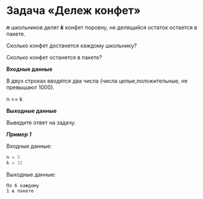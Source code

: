 # Задача «Дележ конфет»

_**n**_ школьников делят _**k**_ конфет поровну, не делящийся остаток остается в пакете.

Сколько конфет достанется каждому школьнику?

Сколько конфет останется в пакете?

**Входные данные**

В двух строках вводятся два числа (числа целые,положительные, не превышают 1000).

n <= k

**Выходные данные**

Выведите ответ на задачу.

**_Пример 1_**

Входные данные:
```python
n = 5
k = 31
```
Выходные данные:

```
По 6 каждому
1 в пакете
```

 